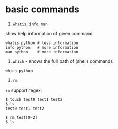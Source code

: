 basic commands
======================

1. `whatis`, `info`, `man`

  show help information of given command
  ```shell
  whatis python # less information
  info python   # more information
  man python    # more information
  ```

1. `which` - shows the full path of (shell) commands

  ```shell
  which python
  ```

1. `rm`

  `rm` support regex:

  ```shell
  $ touch test0 test1 test2
  $ ls
  test0 test1 test2

  $ rm test[0-2]
  $ ls
  ```
